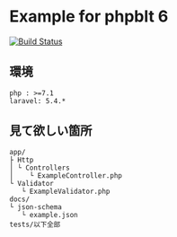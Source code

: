 # Example for phpblt 6
[![Build Status](https://travis-ci.org/kazu9su/phpblt-6-example.svg?branch=master)](https://travis-ci.org/kazu9su/phpblt-6-example)

## 環境

```
php : >=7.1
laravel: 5.4.*
```

## 見て欲しい箇所


```
app/
├ Http
│ └ Controllers
│    └ ExampleController.php
└ Validator
   └ ExampleValidator.php
docs/
└ json-schema
   └ example.json
tests/以下全部
```
